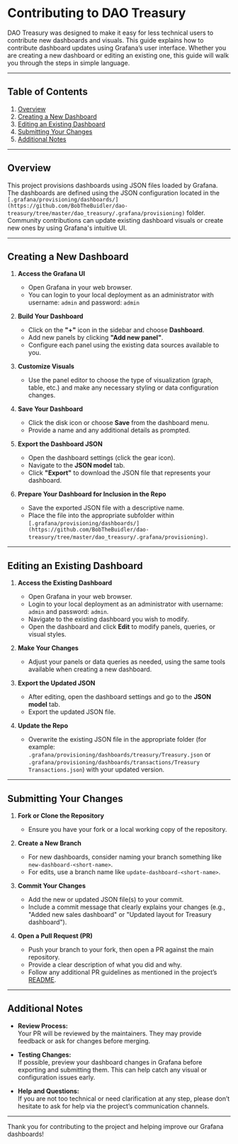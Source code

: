# Contributing to DAO Treasury

DAO Treasury was designed to make it easy for less technical users to contribute new dashboards and visuals. This guide explains how to contribute dashboard updates using Grafana’s user interface. Whether you are creating a new dashboard or editing an existing one, this guide will walk you through the steps in simple language.

---

## Table of Contents

1. [Overview](#overview)
2. [Creating a New Dashboard](#creating-a-new-dashboard)
3. [Editing an Existing Dashboard](#editing-an-existing-dashboard)
4. [Submitting Your Changes](#submitting-your-changes)
5. [Additional Notes](#additional-notes)

---

## Overview

This project provisions dashboards using JSON files loaded by Grafana. The dashboards are defined using the JSON configuration located in the `[.grafana/provisioning/dashboards/](https://github.com/BobTheBuidler/dao-treasury/tree/master/dao_treasury/.grafana/provisioning)` folder. Community contributions can update existing dashboard visuals or create new ones by using Grafana's intuitive UI.

---

## Creating a New Dashboard

1. **Access the Grafana UI**  
   - Open Grafana in your web browser.
   - You can login to your local deployment as an administrator with username: `admin` and password: `admin`
  
2. **Build Your Dashboard**  
   - Click on the **"+"** icon in the sidebar and choose **Dashboard**.
   - Add new panels by clicking **"Add new panel"**.
   - Configure each panel using the existing data sources available to you.

3. **Customize Visuals**  
   - Use the panel editor to choose the type of visualization (graph, table, etc.) and make any necessary styling or data configuration changes.

4. **Save Your Dashboard**  
   - Click the disk icon or choose **Save** from the dashboard menu.
   - Provide a name and any additional details as prompted.

5. **Export the Dashboard JSON**  
   - Open the dashboard settings (click the gear icon).
   - Navigate to the **JSON model** tab.
   - Click **"Export"** to download the JSON file that represents your dashboard.

6. **Prepare Your Dashboard for Inclusion in the Repo**  
   - Save the exported JSON file with a descriptive name.
   - Place the file into the appropriate subfolder within `[.grafana/provisioning/dashboards/](https://github.com/BobTheBuidler/dao-treasury/tree/master/dao_treasury/.grafana/provisioning)`.

---

## Editing an Existing Dashboard

1. **Access the Existing Dashboard**  
   - Open Grafana in your web browser.
   - Login to your local deployment as an administrator with username: `admin` and password: `admin`.
   - Navigate to the existing dashboard you wish to modify.
   - Open the dashboard and click **Edit** to modify panels, queries, or visual styles.

2. **Make Your Changes**  
   - Adjust your panels or data queries as needed, using the same tools available when creating a new dashboard.

3. **Export the Updated JSON**  
   - After editing, open the dashboard settings and go to the **JSON model** tab.
   - Export the updated JSON file.

4. **Update the Repo**  
   - Overwrite the existing JSON file in the appropriate folder (for example: `.grafana/provisioning/dashboards/treasury/Treasury.json` or `.grafana/provisioning/dashboards/transactions/Treasury Transactions.json`) with your updated version.

---

## Submitting Your Changes

1. **Fork or Clone the Repository**  
   - Ensure you have your fork or a local working copy of the repository.

2. **Create a New Branch**  
   - For new dashboards, consider naming your branch something like `new-dashboard-<short-name>`.
   - For edits, use a branch name like `update-dashboard-<short-name>`.

3. **Commit Your Changes**  
   - Add the new or updated JSON file(s) to your commit.
   - Include a commit message that clearly explains your changes (e.g., "Added new sales dashboard" or "Updated layout for Treasury dashboard").

4. **Open a Pull Request (PR)**  
   - Push your branch to your fork, then open a PR against the main repository.
   - Provide a clear description of what you did and why.
   - Follow any additional PR guidelines as mentioned in the project’s [README](https://github.com/BobTheBuidler/dao-treasury/blob/master/README.md).

---

## Additional Notes

- **Review Process:**  
  Your PR will be reviewed by the maintainers. They may provide feedback or ask for changes before merging.

- **Testing Changes:**  
  If possible, preview your dashboard changes in Grafana before exporting and submitting them. This can help catch any visual or configuration issues early.

- **Help and Questions:**  
  If you are not too technical or need clarification at any step, please don’t hesitate to ask for help via the project’s communication channels.

---

Thank you for contributing to the project and helping improve our Grafana dashboards!
